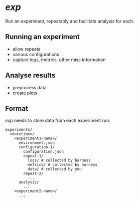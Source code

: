 # _exp_

Run an experiment, repeatably and facilitate analysis for each.

## Running an experiment

- allow repeats
- various configurations
- capture logs, metrics, other misc information

## Analyse results

- preprocess data
- create plots

## Format

_exp_ needs to store data from each experiment run.

```
experiments/
  <datetime>/
    <experiment1-name>/
      environment.json
      configuration-1/
        configuration.json
        repeat-1/
          logs/ # collected by harness
          metrics/ # collected by harness
          data/ # collected by you
        repeat-2/
          ...
      analysis/
        ...
    <experiment2-name>/
      ...
```
